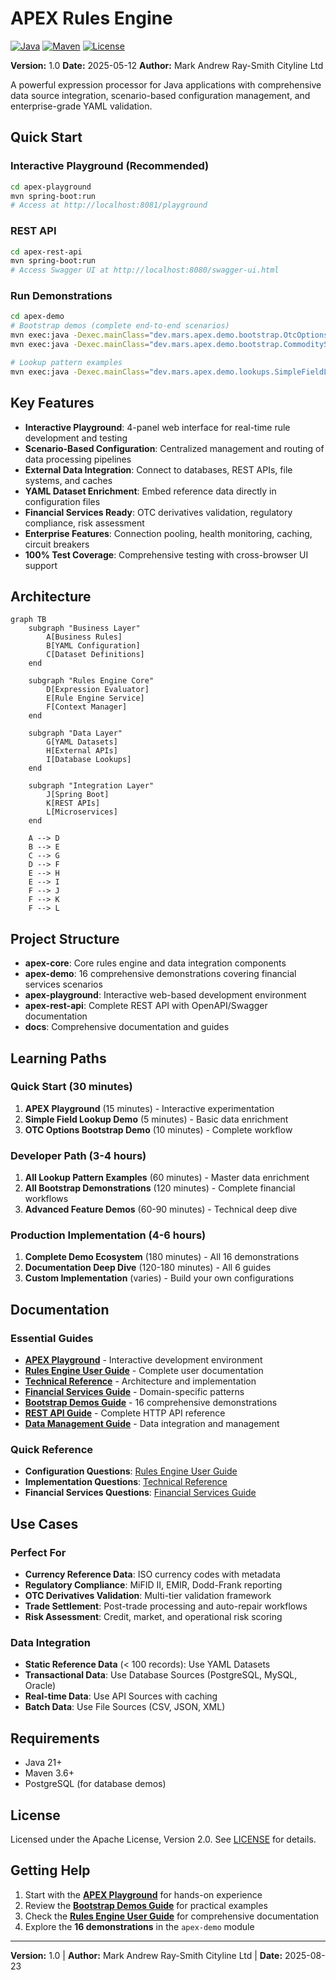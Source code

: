 # APEX Rules Engine

[![Java](https://img.shields.io/badge/Java-23-orange.svg)](https://openjdk.java.net/projects/jdk/23/)
[![Maven](https://img.shields.io/badge/Maven-3.8+-blue.svg)](https://maven.apache.org/)
[![License](https://img.shields.io/badge/License-Apache%202.0-blue.svg)](https://opensource.org/licenses/Apache-2.0)

**Version:** 1.0
**Date:** 2025-05-12
**Author:** Mark Andrew Ray-Smith Cityline Ltd

A powerful expression processor for Java applications with comprehensive data source integration, scenario-based configuration management, and enterprise-grade YAML validation.

## Quick Start

### Interactive Playground (Recommended)
```bash
cd apex-playground
mvn spring-boot:run
# Access at http://localhost:8081/playground
```

### REST API
```bash
cd apex-rest-api
mvn spring-boot:run
# Access Swagger UI at http://localhost:8080/swagger-ui.html
```

### Run Demonstrations
```bash
cd apex-demo
# Bootstrap demos (complete end-to-end scenarios)
mvn exec:java -Dexec.mainClass="dev.mars.apex.demo.bootstrap.OtcOptionsBootstrapDemo"
mvn exec:java -Dexec.mainClass="dev.mars.apex.demo.bootstrap.CommoditySwapBootstrapDemo"

# Lookup pattern examples
mvn exec:java -Dexec.mainClass="dev.mars.apex.demo.lookups.SimpleFieldLookupDemo"
```

## Key Features

- **Interactive Playground**: 4-panel web interface for real-time rule development and testing
- **Scenario-Based Configuration**: Centralized management and routing of data processing pipelines
- **External Data Integration**: Connect to databases, REST APIs, file systems, and caches
- **YAML Dataset Enrichment**: Embed reference data directly in configuration files
- **Financial Services Ready**: OTC derivatives validation, regulatory compliance, risk assessment
- **Enterprise Features**: Connection pooling, health monitoring, caching, circuit breakers
- **100% Test Coverage**: Comprehensive testing with cross-browser UI support

## Architecture

```mermaid
graph TB
    subgraph "Business Layer"
        A[Business Rules]
        B[YAML Configuration]
        C[Dataset Definitions]
    end

    subgraph "Rules Engine Core"
        D[Expression Evaluator]
        E[Rule Engine Service]
        F[Context Manager]
    end

    subgraph "Data Layer"
        G[YAML Datasets]
        H[External APIs]
        I[Database Lookups]
    end

    subgraph "Integration Layer"
        J[Spring Boot]
        K[REST APIs]
        L[Microservices]
    end

    A --> D
    B --> E
    C --> G
    D --> F
    E --> H
    E --> I
    F --> J
    F --> K
    F --> L
```

## Project Structure

- **apex-core**: Core rules engine and data integration components
- **apex-demo**: 16 comprehensive demonstrations covering financial services scenarios
- **apex-playground**: Interactive web-based development environment
- **apex-rest-api**: Complete REST API with OpenAPI/Swagger documentation
- **docs**: Comprehensive documentation and guides

## Learning Paths

### Quick Start (30 minutes)
1. **APEX Playground** (15 minutes) - Interactive experimentation
2. **Simple Field Lookup Demo** (5 minutes) - Basic data enrichment
3. **OTC Options Bootstrap Demo** (10 minutes) - Complete workflow

### Developer Path (3-4 hours)
1. **All Lookup Pattern Examples** (60 minutes) - Master data enrichment
2. **All Bootstrap Demonstrations** (120 minutes) - Complete financial workflows
3. **Advanced Feature Demos** (60-90 minutes) - Technical deep dive

### Production Implementation (4-6 hours)
1. **Complete Demo Ecosystem** (180 minutes) - All 16 demonstrations
2. **Documentation Deep Dive** (120-180 minutes) - All 6 guides
3. **Custom Implementation** (varies) - Build your own configurations

## Documentation

### Essential Guides
- **[APEX Playground](http://localhost:8081/playground)** - Interactive development environment
- **[Rules Engine User Guide](docs/APEX_RULES_ENGINE_USER_GUIDE.md)** - Complete user documentation
- **[Technical Reference](docs/APEX_TECHNICAL_REFERENCE.md)** - Architecture and implementation
- **[Financial Services Guide](docs/APEX_FINANCIAL_SERVICES_GUIDE.md)** - Domain-specific patterns
- **[Bootstrap Demos Guide](docs/APEX_BOOTSTRAP_DEMOS_GUIDE.md)** - 16 comprehensive demonstrations
- **[REST API Guide](docs/APEX_REST_API_GUIDE.md)** - Complete HTTP API reference
- **[Data Management Guide](docs/APEX_DATA_MANAGEMENT_GUIDE.md)** - Data integration and management

### Quick Reference
- **Configuration Questions**: [Rules Engine User Guide](docs/APEX_RULES_ENGINE_USER_GUIDE.md)
- **Implementation Questions**: [Technical Reference](docs/APEX_TECHNICAL_REFERENCE.md)
- **Financial Services Questions**: [Financial Services Guide](docs/APEX_FINANCIAL_SERVICES_GUIDE.md)

## Use Cases

### Perfect For
- **Currency Reference Data**: ISO currency codes with metadata
- **Regulatory Compliance**: MiFID II, EMIR, Dodd-Frank reporting
- **OTC Derivatives Validation**: Multi-tier validation framework
- **Trade Settlement**: Post-trade processing and auto-repair workflows
- **Risk Assessment**: Credit, market, and operational risk scoring

### Data Integration
- **Static Reference Data** (< 100 records): Use YAML Datasets
- **Transactional Data**: Use Database Sources (PostgreSQL, MySQL, Oracle)
- **Real-time Data**: Use API Sources with caching
- **Batch Data**: Use File Sources (CSV, JSON, XML)

## Requirements

- Java 21+
- Maven 3.6+
- PostgreSQL (for database demos)

## License

Licensed under the Apache License, Version 2.0. See [LICENSE](LICENSE) for details.

## Getting Help

1. Start with the **[APEX Playground](http://localhost:8081/playground)** for hands-on experience
2. Review the **[Bootstrap Demos Guide](docs/APEX_BOOTSTRAP_DEMOS_GUIDE.md)** for practical examples
3. Check the **[Rules Engine User Guide](docs/APEX_RULES_ENGINE_USER_GUIDE.md)** for comprehensive documentation
4. Explore the **16 demonstrations** in the `apex-demo` module

---

**Version:** 1.0 | **Author:** Mark Andrew Ray-Smith Cityline Ltd | **Date:** 2025-08-23
